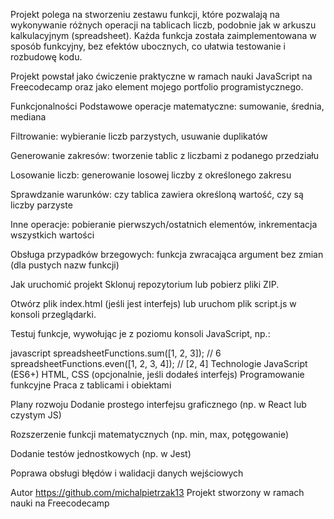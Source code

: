 
Projekt polega na stworzeniu zestawu funkcji, które pozwalają na wykonywanie różnych operacji na tablicach liczb, podobnie jak w arkuszu kalkulacyjnym (spreadsheet). Każda funkcja została zaimplementowana w sposób funkcyjny, bez efektów ubocznych, co ułatwia testowanie i rozbudowę kodu.

Projekt powstał jako ćwiczenie praktyczne w ramach nauki JavaScript na Freecodecamp oraz jako element mojego portfolio programistycznego.

Funkcjonalności
Podstawowe operacje matematyczne: sumowanie, średnia, mediana

Filtrowanie: wybieranie liczb parzystych, usuwanie duplikatów

Generowanie zakresów: tworzenie tablic z liczbami z podanego przedziału

Losowanie liczb: generowanie losowej liczby z określonego zakresu

Sprawdzanie warunków: czy tablica zawiera określoną wartość, czy są liczby parzyste

Inne operacje: pobieranie pierwszych/ostatnich elementów, inkrementacja wszystkich wartości

Obsługa przypadków brzegowych: funkcja zwracająca argument bez zmian (dla pustych nazw funkcji)

Jak uruchomić projekt
Sklonuj repozytorium lub pobierz pliki ZIP.

Otwórz plik index.html (jeśli jest interfejs) lub uruchom plik script.js w konsoli przeglądarki.

Testuj funkcje, wywołując je z poziomu konsoli JavaScript, np.:

javascript
spreadsheetFunctions.sum([1, 2, 3]); // 6
spreadsheetFunctions.even([1, 2, 3, 4]); // [2, 4]
Technologie
JavaScript (ES6+)
HTML, CSS (opcjonalnie, jeśli dodałeś interfejs)
Programowanie funkcyjne
Praca z tablicami i obiektami

Plany rozwoju
Dodanie prostego interfejsu graficznego (np. w React lub czystym JS)

Rozszerzenie funkcji matematycznych (np. min, max, potęgowanie)

Dodanie testów jednostkowych (np. w Jest)

Poprawa obsługi błędów i walidacji danych wejściowych

Autor
https://github.com/michalpietrzak13
Projekt stworzony w ramach nauki na Freecodecamp
